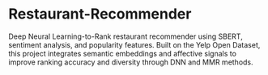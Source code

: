# Restaurant-Recommender
Deep Neural Learning-to-Rank restaurant recommender using SBERT, sentiment analysis, and popularity features. Built on the Yelp Open Dataset, this project integrates semantic embeddings and affective signals to improve ranking accuracy and diversity through DNN and MMR methods.
